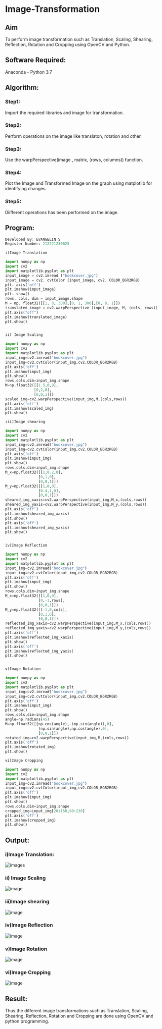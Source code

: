 # Image-Transformation
## Aim
To perform image transformation such as Translation, Scaling, Shearing, Reflection, Rotation and Cropping using OpenCV and Python.

## Software Required:
Anaconda - Python 3.7

## Algorithm:
### Step1:

Import the required libraries and image for transformation.

### Step2:

Perform operations on the image like translaton, rotation and other.

### Step3:

Use the warpPerspective(image , matrix, (rows, columns)) function.

### Step4:

Plot the Image and Transformed Image on the graph using matplotlib for identifying changes.

### Step5:

Diifferent operations has been performed on the image.

## Program:
```python
Developed By: EVANGELIN S
Register Number: 212221230025

i)Image Translation

import numpy as np
import cv2
import matplotlib.pyplot as plt
input_image = cv2.imread ("bookcover.jpg")
input_image = cv2. cvtColor (input_image, cv2. COLOR_BGR2RGB)
plt. axis('off')
plt.imshow(input_image)
plt. show()
rows, cols, dim = input_image.shape
M = np. float32([[1, 0, 300],[0, 1, 300],[0, 0, 1]])
translated_image = cv2.warpPerspective (input_image, M, (cols, rows))
plt.axis("off")
plt.imshow(translated_image)
plt.show()


ii) Image Scaling

import numpy as np
import cv2
import matplotlib.pyplot as plt
input_img=cv2.imread("bookcover.jpg")
input_img=cv2.cvtColor(input_img,cv2.COLOR_BGR2RGB)
plt.axis('off')
plt.imshow(input_img)
plt.show()
rows,cols,dim=input_img.shape
M=np.float32([[1.5,0,0],
             [0,2,0],
             [0,0,1]])
scaled_img=cv2.warpPerspective(input_img,M,(cols,rows))
plt.axis('off')
plt.imshow(scaled_img)
plt.show()

iii)Image shearing

import numpy as np
import cv2
import matplotlib.pyplot as plt
input_img=cv2.imread("bookcover.jpg")
input_img=cv2.cvtColor(input_img,cv2.COLOR_BGR2RGB)
plt.axis('off')
plt.imshow(input_img)
plt.show()
rows,cols,dim=input_img.shape
M_x=np.float32([[1,0.2,0],
               [0,1,0],
               [0,0,1]])
M_y=np.float32([[1,0,0],
               [0.4,1,0],
               [0,0,1]])
sheared_img_xaxis=cv2.warpPerspective(input_img,M_x,(cols,rows))
sheared_img_yaxis=cv2.warpPerspective(input_img,M_y,(cols,rows))
plt.axis('off')
plt.imshow(sheared_img_xaxis)
plt.show()
plt.axis('off')
plt.imshow(sheared_img_yaxis)
plt.show()


iv)Image Reflection

import numpy as np
import cv2
import matplotlib.pyplot as plt
input_img=cv2.imread("bookcover.jpg")
input_img=cv2.cvtColor(input_img,cv2.COLOR_BGR2RGB)
plt.axis('off')
plt.imshow(input_img)
plt.show()
rows,cols,dim=input_img.shape
M_x=np.float32([[1,0,0],
               [0,-1,rows],
               [0,0,1]])
M_y=np.float32([[-1,0,cols],
               [0,1,0],
               [0,0,1]])
reflected_img_xaxis=cv2.warpPerspective(input_img,M_x,(cols,rows))
reflected_img_yaxis=cv2.warpPerspective(input_img,M_y,(cols,rows))
plt.axis('off')
plt.imshow(reflected_img_xaxis)
plt.show()
plt.axis('off')
plt.imshow(reflected_img_yaxis)
plt.show()


v)Image Rotation

import numpy as np
import cv2
import matplotlib.pyplot as plt
input_img=cv2.imread("bookcover.jpg")
input_img=cv2.cvtColor(input_img,cv2.COLOR_BGR2RGB)
plt.axis('off')
plt.imshow(input_img)
plt.show()
rows,cols,dim=input_img.shape
angle=np.radians(45)
M=np.float32([[np.cos(angle),-(np.sin(angle)),0],
               [np.sin(angle),np.cos(angle),0],
               [0,0,1]])
rotated_img=cv2.warpPerspective(input_img,M,(cols,rows))
plt.axis('off')
plt.imshow(rotated_img)
plt.show()

vi)Image Cropping

import numpy as np
import cv2
import matplotlib.pyplot as plt
input_img=cv2.imread("bookcover.jpg")
input_img=cv2.cvtColor(input_img,cv2.COLOR_BGR2RGB)
plt.axis('off')
plt.imshow(input_img)
plt.show()
rows,cols,dim=input_img.shape
cropped_img=input_img[20:150,60:230]
plt.axis('off')
plt.imshow(cropped_img)
plt.show()

```
## Output:
### i)Image Translation:
![image](https://github.com/Evangelin-Ruth/IMAGE-TRANSFORMATIONS/assets/94219798/c596d462-1b46-49a8-99dc-a0d610289f3e)s


### ii) Image Scaling

![image](https://github.com/Evangelin-Ruth/IMAGE-TRANSFORMATIONS/assets/94219798/e4f60710-0978-4951-a76a-47203e791e04)


### iii)Image shearing

![image](https://github.com/Evangelin-Ruth/IMAGE-TRANSFORMATIONS/assets/94219798/a78c2a14-7b60-4e8b-9fb3-c28e5d214954)


### iv)Image Reflection
![image](https://github.com/Evangelin-Ruth/IMAGE-TRANSFORMATIONS/assets/94219798/6d3ce170-8e30-4ef2-92da-7f8429eb734c)



### v)Image Rotation

![image](https://github.com/Evangelin-Ruth/IMAGE-TRANSFORMATIONS/assets/94219798/e2c0c425-32e4-4010-9348-e40f067ee906)


### vi)Image Cropping
![image](https://github.com/Evangelin-Ruth/IMAGE-TRANSFORMATIONS/assets/94219798/409ab5ad-cb03-458c-880b-f7af9e968e20)

## Result: 

Thus the different image transformations such as Translation, Scaling, Shearing, Reflection, Rotation and Cropping are done using OpenCV and python programming.
